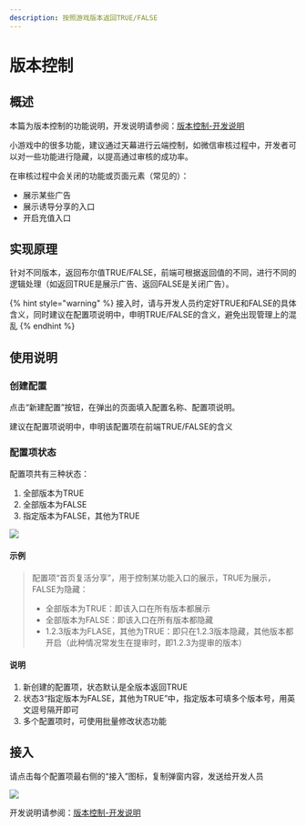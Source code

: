 ```yaml
---
description: 按照游戏版本返回TRUE/FALSE
---
```


# 版本控制

## **概述**

本篇为版本控制的功能说明，开发说明请参阅：[版本控制-开发说明](../dev-guide/function-switch.md)

小游戏中的很多功能，建议通过天幕进行云端控制，如微信审核过程中，开发者可以对一些功能进行隐藏，以提高通过审核的成功率。

在审核过程中会关闭的功能或页面元素（常见的）：

* 展示某些广告
* 展示诱导分享的入口
* 开启充值入口

## 实现原理

针对不同版本，返回布尔值TRUE/FALSE，前端可根据返回值的不同，进行不同的逻辑处理（如返回TRUE是展示广告、返回FALSE是关闭广告）。

{% hint style="warning" %}
接入时，请与开发人员约定好TRUE和FALSE的具体含义，同时建议在配置项说明中，申明TRUE/FALSE的含义，避免出现管理上的混乱
{% endhint %}

## 使用说明

### 创建配置

点击“新建配置”按钮，在弹出的页面填入配置名称、配置项说明。

建议在配置项说明中，申明该配置项在前端TRUE/FALSE的含义

### **配置项状态**

配置项共有三种状态：

1. 全部版本为TRUE
2. 全部版本为FALSE
3. 指定版本为FALSE，其他为TRUE

![](https://cdn.61week.com/tianmu/doc/index/image/game-set/features-switch/1.png)

#### 示例

> 配置项“首页复活分享”，用于控制某功能入口的展示，TRUE为展示，FALSE为隐藏：
>
> * 全部版本为TRUE：即该入口在所有版本都展示
> * 全部版本为FALSE：即该入口在所有版本都隐藏
> * 1.2.3版本为FLASE，其他为TRUE：即只在1.2.3版本隐藏，其他版本都开启（此种情况常发生在提审时，即1.2.3为提审的版本）

#### 说明

1. 新创建的配置项，状态默认是全版本返回TRUE
2. 状态3“指定版本为FALSE，其他为TRUE”中，指定版本可填多个版本号，用英文逗号隔开即可
3. 多个配置项时，可使用批量修改状态功能

## 接入

请点击每个配置项最右侧的“接入”图标，复制弹窗内容，发送给开发人员

![](https://cdn.61week.com/tianmu/doc/index/image/game-set/features-switch/2.png)

开发说明请参阅：[版本控制-开发说明](../dev-guide/function-switch.md)
